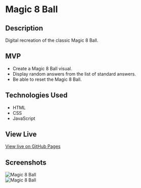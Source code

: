 # Magic 8 Ball

## Description

Digital recreation of the classic Magic 8 Ball. 

## MVP

* Create a Magic 8 Ball visual.
* Display random answers from the list of standard answers.
* Be able to reset the Magic 8 Ball.

## Technologies Used

* HTML
* CSS
* JavaScript

## View Live
[View live on GitHub Pages](https://m5fgn.github.io/mini_projects/magic_8_ball/magic8.html)

## Screenshots

![Magic 8 Ball](https://firebasestorage.googleapis.com/v0/b/images-4783e.appspot.com/o/magic8ball%2Fmagic8ball.jpg?alt=media&token=3f84d313-a0bc-46aa-b193-370c22c9ee5b)  
![Magic 8 Ball](https://firebasestorage.googleapis.com/v0/b/images-4783e.appspot.com/o/magic8ball%2Fmagic8ballmessage.jpg?alt=media&token=09f21297-3c83-460f-aa93-81e86a7bfa09)